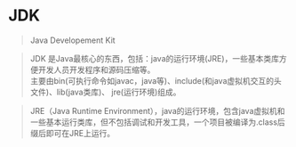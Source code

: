 # JDK

> Java Developement Kit

> JDK 是Java最核心的东西，包括：java的运行环境(JRE)，一些基本类库方便开发人员开发程序和源码压缩等。<br>
  主要由bin(可执行命令如javac，java等)、include(和java虚拟机交互的头文件)、lib(java类库)、 jre(运行环境)组成。
  
> JRE（Java Runtime Environment），java的运行环境，包含java虚拟机和一些基本运行类库，但不包括调试和开发工具，一个项目被编译为.class后缀后即可在JRE上运行。



